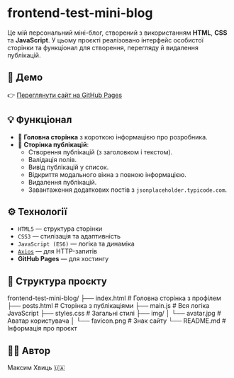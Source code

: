 # frontend-test-mini-blog

Це мій персональний міні-блог, створений з використанням **HTML**, **CSS** та **JavaScript**. У цьому проєкті реалізовано інтерфейс особистої сторінки та функціонал для створення, перегляду й видалення публікацій.

## 🔗 Демо

👉 [Переглянути сайт на GitHub Pages](https://makskhv21.github.io/frontend-test-mini-blog)

## 💡 Функціонал

- 📄 **Головна сторінка** з короткою інформацією про розробника.
- 🧾 **Сторінка публікацій**:
  - Створення публікацій (з заголовком і текстом).
  - Валідація полів.
  - Вивід публікацій у список.
  - Відкриття модального вікна з повною інформацією.
  - Видалення публікацій.
  - Завантаження додаткових постів з `jsonplaceholder.typicode.com`.

## ⚙️ Технології

- `HTML5` — структура сторінки
- `CSS3` — стилізація та адаптивність
- `JavaScript (ES6)` — логіка та динаміка
- [`Axios`](https://axios-http.com/) — для HTTP-запитів
- **GitHub Pages** — для хостингу

## 📁 Структура проєкту

frontend-test-mini-blog/
    ├── index.html # Головна сторінка з профілем
    ├── posts.html # Сторінка з публікаціями
    ├── main.js # Вся логіка JavaScript
    ├── styles.css # Загальні стилі
    ├── img/
    │ └── avatar.jpg # Аватар користувача
    │ └── favicon.png # Знак сайту
    └── README.md # Інформація про проєкт

## 🙋‍♂️ Автор

Максим Хвиць 🇺🇦